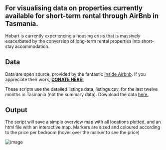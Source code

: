 ## For visualising data on properties currently available for short-term rental through AirBnb in Tasmania. 

Hobart is currently experiencing a housing crisis that is massively exacerbated by the conversion of long-term rental properties into short-stay accommodation. 

## Data

Data are open source, provided by the fantastic [Inside Airbnb](http://insideairbnb.com). If you appreciate their work, [**DONATE HERE!**](http://insideairbnb.com/donate)

These scripts use the detailed listings data, listings.csv, for the last twelve months in Tasmania (not the summary data). Download the data [here.](http://insideairbnb.com/get-the-data)

## Output

The script will save a simple overview map with all locations plotted, and an html file with an interactive map. Markers are sized and coloured according to the price per bedroom (hover over the marker to see the price)

![image](https://user-images.githubusercontent.com/78063188/225504046-f7a90695-318b-4867-a6ae-cad458da4953.png)

